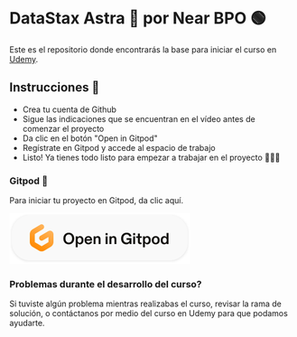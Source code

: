 # DataStax Astra 🚀 por Near BPO 🟢

Este es el repositorio donde encontrarás la base para iniciar el curso en [Udemy](https://www.udemy.com/).

## Instrucciones 📄
- Crea tu cuenta de Github
- Sigue las indicaciones que se encuentran en el vídeo antes de comenzar el proyecto
- Da clic en el botón "Open in Gitpod"
- Regístrate en Gitpod y accede al espacio de trabajo
- Listo! Ya tienes todo listo para empezar a trabajar en el proyecto 💪🏻😎

### Gitpod 🍵

Para iniciar tu proyecto en Gitpod, da clic aquí.

<a href="https://gitpod.io/#https://https://github.com/nearBPO/datastax-udemy-course"><img src="META-INF/open_in_gitpod.svg?raw=true" /></a>

### Problemas durante el desarrollo del curso?

Si tuviste algún problema mientras realizabas el curso, revisar la rama de solución, o contáctanos por medio del curso en Udemy para que podamos ayudarte.
